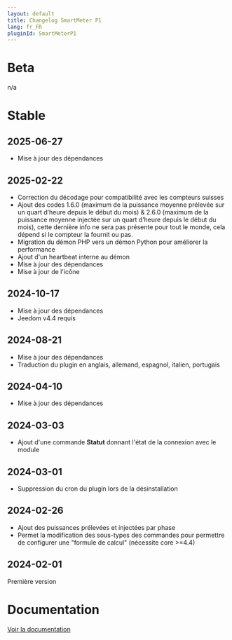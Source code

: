 ```yaml
---
layout: default
title: Changelog SmartMeter P1
lang: fr_FR
pluginId: SmartMeterP1
---
```


# Beta

n/a

# Stable

## 2025-06-27

- Mise à jour des dépendances

## 2025-02-22

- Correction du décodage pour compatibilité avec les compteurs suisses
- Ajout des codes 1.6.0 (maximum de la puissance moyenne prélevée sur un quart d’heure depuis le début du mois) & 2.6.0 (maximum de la puissance moyenne injectée sur un quart d’heure depuis le début du mois), cette dernière info ne sera pas présente pour tout le monde, cela dépend si le compteur la fournit ou pas.
- Migration du démon PHP vers un démon Python pour améliorer la performance
- Ajout d'un heartbeat interne au démon
- Mise à jour des dépendances
- Mise à jour de l'icône

## 2024-10-17

- Mise à jour des dépendances
- Jeedom v4.4 requis

## 2024-08-21

- Mise à jour des dépendances
- Traduction du plugin en anglais, allemand, espagnol, italien, portugais

## 2024-04-10

- Mise à jour des dépendances

## 2024-03-03

- Ajout d'une commande **Statut** donnant l'état de la connexion avec le module

## 2024-03-01

- Suppression du cron du plugin lors de la désinstallation

## 2024-02-26

- Ajout des puissances prélevées et injectées par phase
- Permet la modification des sous-types des commandes pour permettre de configurer une "formule de calcul" (nécessite core >=4.4)

## 2024-02-01

Première version

# Documentation

[Voir la documentation]({{site.baseurl}}/{{page.pluginId}}/{{page.lang}})
